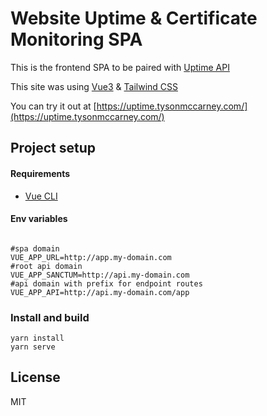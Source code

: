 # Website Uptime & Certificate Monitoring SPA

This is the frontend SPA to be paired with [Uptime API](https://github.com/J-T-McC/uptime-backend-api)

This site was using [Vue3](https://v3.vuejs.org/guide/introduction.html) & [Tailwind CSS](https://tailwindcss.com/)

You can try it out at [https://uptime.tysonmccarney.com/](https://uptime.tysonmccarney.com/)

## Project setup

#### Requirements

* [Vue CLI](https://cli.vuejs.org/)

#### Env variables

```dotenv

#spa domain
VUE_APP_URL=http://app.my-domain.com
#root api domain
VUE_APP_SANCTUM=http://api.my-domain.com
#api domain with prefix for endpoint routes
VUE_APP_API=http://api.my-domain.com/app

```
### Install and build 

```shell script
yarn install
yarn serve
```

## License

MIT
